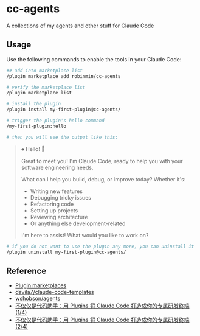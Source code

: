 # cc-agents
A collections of my agents and other stuff for Claude Code

## Usage
Use the following commands to enable the tools in your Claude Code:

```bash
## add into marketplace list
/plugin marketplace add robinmin/cc-agents

# verify the marketplace list
/plugin marketplace list

# install the plugin
/plugin install my-first-plugin@cc-agents/

# trigger the plugin's hello command
/my-first-plugin:hello

# then you will see the output like this:
```
> ⏺ Hello! 👋
>
>   Great to meet you! I'm Claude Code, ready to help you with your software engineering needs.
>
>   What can I help you build, debug, or improve today? Whether it's:
>   - Writing new features
>   - Debugging tricky issues
>   - Refactoring code
>   - Setting up projects
>   - Reviewing architecture
>   - Or anything else development-related
>
>   I'm here to assist! What would you like to work on?
>

```bash
# if you do not want to use the plugin any more, you can uninstall it
/plugin uninstall my-first-plugin@cc-agents/

```

## Reference
- [Plugin marketplaces](https://docs.claude.com/en/docs/claude-code/plugin-marketplaces)
- [davila7/claude-code-templates](https://github.com/davila7/claude-code-templates)
- [wshobson/agents](https://github.com/wshobson/agents)
- [不仅仅是代码助手：用 Plugins 将 Claude Code 打造成你的专属研发终端(1/4)](https://surfing.salty.vip/articles/cn/claude_code_plugins_01/)
- [不仅仅是代码助手：用 Plugins 将 Claude Code 打造成你的专属研发终端(2/4)](https://surfing.salty.vip/articles/cn/claude_code_plugins_02/)
